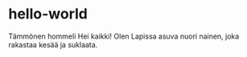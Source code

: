 # hello-world
Tämmönen hommeli
Hei kaikki! Olen Lapissa asuva nuori nainen, joka rakastaa kesää ja suklaata.
